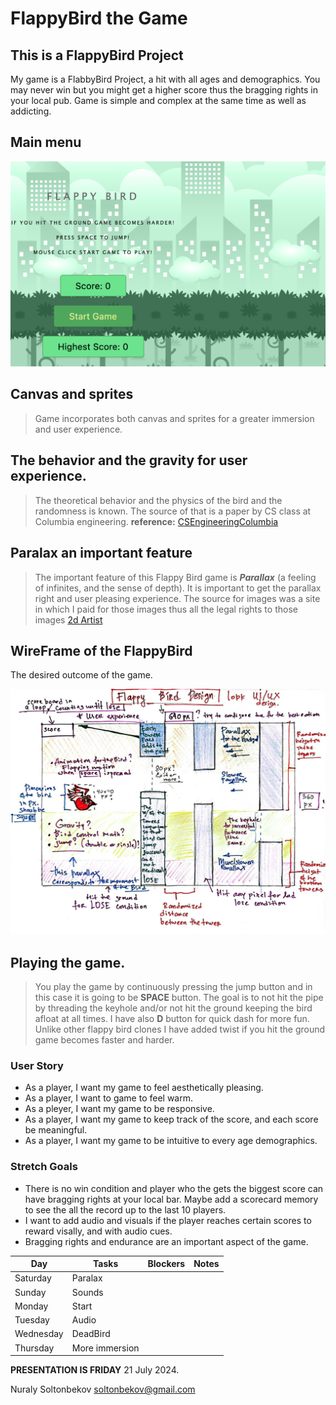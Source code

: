 # FlappyBird the Game

## This is a FlappyBird Project 

My game is a FlabbyBird Project, a hit with all ages and demographics. You may never win but you might get a higher score thus the bragging rights in your local pub. Game is simple and complex at the same time as well as addicting.

## Main menu
![Flappy Bird main menu](./Assets/MainScreen%20.png)

## Canvas and sprites
> Game incorporates both canvas and sprites for a greater immersion and user experience. 

## The behavior and the gravity for user experience.

> The theoretical behavior and the physics of the bird and the randomness is known. The source of that is a paper by CS class at Columbia engineering. **reference:** [CSEngineeringColumbia](https://www.cs.columbia.edu/~sedwards/classes/2015/4840/reports/Flappy-Bird.pdf) 

## Paralax an important feature

> The important feature of this Flappy Bird game is ***Parallax*** (a feeling of infinites, and the sense of depth). It is important to get the parallax right and user pleasing experience. The source for images was a site in which I paid for those images thus all the legal rights to those images [2d Artist](https://bevouliin.com)

## WireFrame of the FlappyBird

The desired outcome of the game.

![My wireframe circa 12 July 2024](./WireFrame/GameWireFrame.jpg)

## Playing the game.

> You play the game by continuously pressing the jump button and in this case it is going to be **SPACE** button. The goal is to not hit the pipe by threading the keyhole and/or not hit the ground keeping the bird afloat at all times. I have also **D** button for quick dash for more fun. Unlike other flappy bird clones I have added twist if you hit the ground game becomes faster and harder. 

### User Story

* As a player, I want my game to feel aesthetically pleasing.
* As a player, I want to game to feel warm. 
* As a pleyer, I want my game to be responsive.
* As a player, I want my game to keep track of the score, and each score be meaningful.
* As a player, I want my game to be intuitive to every age demographics.

### Stretch Goals

* There is no win condition and player who the gets the biggest score can have bragging rights at your local bar. Maybe add a scorecard memory to see the all the record up to the last 10 players.
* I want to add audio and visuals if the player reaches certain scores to reward visally, and with audio cues. 
* Bragging rights and endurance are an important aspect of the game. 



| Day  	        |  Tasks	        |  Blockers 	|   Notes	|
|---	        |---	            |---	|---	|
|   Saturday	|   Paralax	        |   	|   	|
|   Sunday	    |   Sounds          |   	|   	|
|   Monday	    |   Start           |   	|   	|
|   Tuesday	    |   Audio	        |   	|   	|
|   Wednesday	|   DeadBird	    |   	|   	|
|   Thursday	|   More immersion  |      	|   	|

**PRESENTATION IS FRIDAY** 21 July 2024. 

Nuraly Soltonbekov
soltonbekov@gmail.com